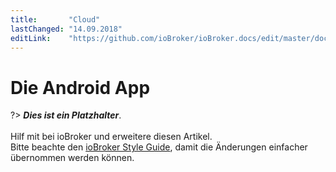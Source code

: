 ```yaml
---
title:       "Cloud"
lastChanged: "14.09.2018"
editLink:    "https://github.com/ioBroker/ioBroker.docs/edit/master/docs/cloud/androidapp.md"
---
```


# Die Android App

?> ***Dies ist ein Platzhalter***.
   <br><br>
   Hilf mit bei ioBroker und erweitere diesen Artikel.  
   Bitte beachte den [ioBroker Style Guide](community/styleguidedoc), 
   damit die Änderungen einfacher übernommen werden können.
